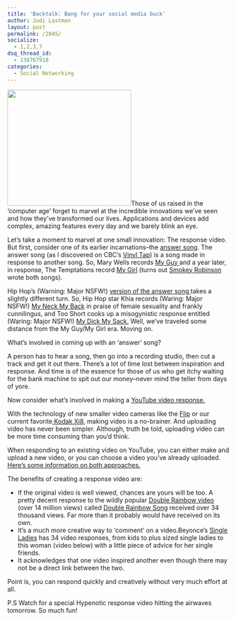 ```yaml
---
title: 'Backtalk: Bang for your social media buck'
author: Jodi Lastman
layout: post
permalink: /2845/
socialize:
  - 1,2,3,7
dsq_thread_id:
  - 138767918
categories:
  - Social Networking
---
```

<a rel="attachment wp-att-2850" href="http://hypenotic.com/social-media-category/2845/2845/attachment/screen-shot-2010-09-07-at-2-36-12-pm"><img class="alignleft size-full wp-image-2850" title="Screen shot 2010-09-07 at 2.36.12 PM" src="http://hypenotic.com/wordpress/wp-content/uploads/2010/09/Screen-shot-2010-09-07-at-2.36.12-PM.png" alt="" width="280" height="262" /></a>Those of us raised in the &#8216;computer age&#8217; forget to marvel at the incredible innovations we&#8217;ve seen and how they&#8217;ve transformed our lives. Applications and devices add complex, amazing features every day and we barely blink an eye.

Let&#8217;s take a moment to marvel at one small innovation: The response video. But first, consider one of its earlier incarnations–the [answer song][1]. The answer song (as I discovered on CBC&#8217;s [Vinyl Tap][2]) is a song made in response to another song. So, Mary Wells records [My Guy ][3]and a year later, in response, The Temptations record [My Girl][4] (turns out [Smokey Robinson ][5]wrote both songs).

Hip Hop&#8217;s (Warning: Major NSFW!) [version of the answer song ][6]takes a slightly different turn. So, Hip Hop star Khia records (Waring: Major NSFW!) [My Neck My Back][7] in praise of female sexuality and frankly cunnilingus[][7], and Too Short cooks up a misogynistic response entitled (Waring: Major NSFW!) [My Dick My Sack.][8] Well, we&#8217;ve traveled some distance from the My Guy/My Girl era. Moving on.

What&#8217;s involved in coming up with an &#8216;answer&#8217; song?

A person has to hear a song, then go into a recording studio, then cut a track and get it out there. There&#8217;s a lot of time lost between inspiration and response. And time is of the essence for those of us who get itchy waiting for the bank machine to spit out our money–never mind the teller from days of yore.

<!--more-->

Now consider what&#8217;s involved in making a [YouTube video response. ][9]

[][9]With the technology of new smaller video cameras like the [Flip][10] or our current favorite[ Kodak Xi8][11], making video is a no-brainer. And uploading video has never been simpler. Although, truth be told, uploading video can be more time consuming than you&#8217;d think.

When responding to an existing video on YouTube, you can either make and upload a new video, or you can choose a video you&#8217;ve already uploaded. [Here&#8217;s some information on both approaches.][12]

The benefits of creating a response video are:

*   If the original video is well viewed, chances are yours will be too. A pretty decent response to the wildly popular [Double Rainbow video ][13](over 14 million views) called [Double Rainbow Song][14] received over 34 thousand views. Far more than it probably would have received on its own.
*   It&#8217;s a much more creative way to &#8216;comment&#8217; on a video.Beyonce&#8217;s [Single Ladies][15] has 34 video responses, from kids to plus sized single ladies to this woman (video below) with a little piece of advice for her single friends.
*   It acknowledges that one video inspired another even though there may not be a direct link between the two.



Point is, you can respond quickly and creatively without very much effort at all.

P.S Watch for a special Hypenotic response video hitting the airwaves tomorrow. So much fun!

 [1]: http://en.wikipedia.org/wiki/Answer_song
 [2]: http://www.randysvinyltap.com/main.php
 [3]: http://www.youtube.com/watch?v=r1M5eEJeT38
 [4]: http://www.youtube.com/watch?v=ltRwmgYEUr8
 [5]: http://en.wikipedia.org/wiki/Smokey_Robinson
 [6]: http://www.mtv.com/news/articles/1456295/20020725/too_short.jhtml
 [7]: http://www.youtube.com/watch?v=jMCMlNyySvo
 [8]: http://www.youtube.com/watch?v=V-re6vhCCFc
 [9]: http://www.google.com/support/youtube/bin/answer.py?hl=en&answer=57931
 [10]: http://www.theflip.com/en-ca/
 [11]: http://store.kodak.com/store/ekconsus/en_US/pd/Zi8_Pocket_Video_Camera/productID.156585800
 [12]: http://www.google.com/support/forum/p/youtube/thread?tid=5468ba4cf86003d1&hl=en
 [13]: http://www.youtube.com/watch?v=OQSNhk5ICTI
 [14]: http://www.youtube.com/watch?v=yJALEAgZeG8&feature=watch_response
 [15]: http://www.youtube.com/watch?v=4m1EFMoRFvY&ob=av3e